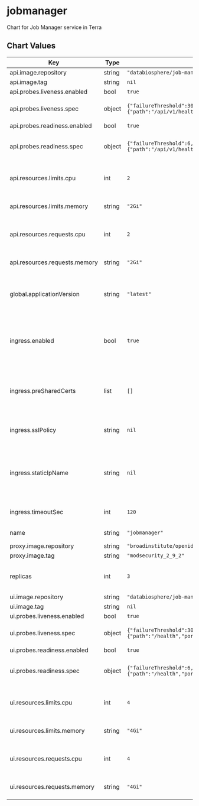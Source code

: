 jobmanager
==========

Chart for Job Manager service in Terra



## Chart Values

| Key | Type | Default | Description |
|-----|------|---------|-------------|
| api.image.repository | string | `"databiosphere/job-manager-api-cromwell"` |  |
| api.image.tag | string | `nil` |  |
| api.probes.liveness.enabled | bool | `true` |  |
| api.probes.liveness.spec | object | `{"failureThreshold":30,"httpGet":{"path":"/api/v1/health","port":8190},"periodSeconds":10,"successThreshold":1,"timeoutSeconds":5}` | Kubernetes spec for liveness probe |
| api.probes.readiness.enabled | bool | `true` |  |
| api.probes.readiness.spec | object | `{"failureThreshold":6,"httpGet":{"path":"/api/v1/health","port":8190},"periodSeconds":10,"successThreshold":1,"timeoutSeconds":5}` | Kubernetes spec for readiness probe |
| api.resources.limits.cpu | int | `2` | Number of CPU units to limit the deployment to |
| api.resources.limits.memory | string | `"2Gi"` | Memory to limit the deployment to |
| api.resources.requests.cpu | int | `2` | Number of CPU units to request for the deployment |
| api.resources.requests.memory | string | `"2Gi"` | Memory to request for the deployment |
| global.applicationVersion | string | `"latest"` | What version of the jobmanager application to deploy |
| ingress.enabled | bool | `true` | Whether to create Ingress and associated Service, FrontendConfig and BackendConfig |
| ingress.preSharedCerts | list | `[]` | Array of pre-shared GCP SSL certificate names to associate with the Ingress |
| ingress.sslPolicy | string | `nil` | Name of a GCP SSL policy to associate with the Ingress |
| ingress.staticIpName | string | `nil` | Required. Name of the static IP, allocated in GCP, to associate with the Ingress |
| ingress.timeoutSec | int | `120` | Load balancer backend timeout |
| name | string | `"jobmanager"` | Name for this deployment |
| proxy.image.repository | string | `"broadinstitute/openidc-proxy"` |  |
| proxy.image.tag | string | `"modsecurity_2_9_2"` |  |
| replicas | int | `3` | Number of API replicas to spin up in the deployment |
| ui.image.repository | string | `"databiosphere/job-manager-ui"` |  |
| ui.image.tag | string | `nil` |  |
| ui.probes.liveness.enabled | bool | `true` |  |
| ui.probes.liveness.spec | object | `{"failureThreshold":30,"httpGet":{"path":"/health","port":8000},"periodSeconds":10,"successThreshold":1,"timeoutSeconds":5}` | Kubernetes spec for liveness probe |
| ui.probes.readiness.enabled | bool | `true` |  |
| ui.probes.readiness.spec | object | `{"failureThreshold":6,"httpGet":{"path":"/health","port":8000},"periodSeconds":10,"successThreshold":1,"timeoutSeconds":5}` | Kubernetes spec for readiness probe |
| ui.resources.limits.cpu | int | `4` | Number of CPU units to limit the deployment to |
| ui.resources.limits.memory | string | `"4Gi"` | Memory to limit the deployment to |
| ui.resources.requests.cpu | int | `4` | Number of CPU units to request for the deployment |
| ui.resources.requests.memory | string | `"4Gi"` | Memory to request for the deployment |
